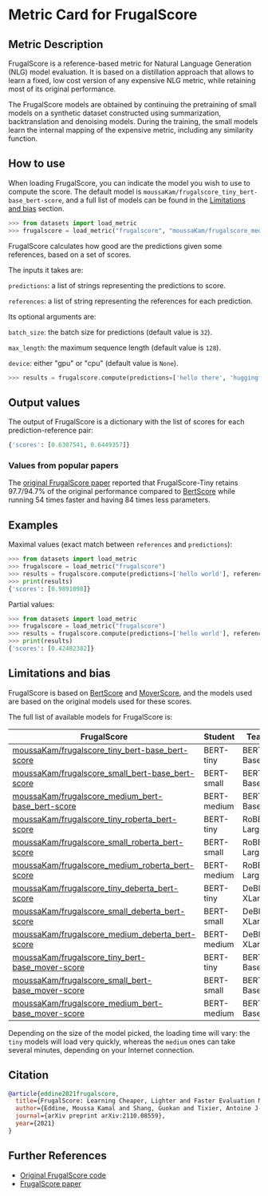 # Metric Card for FrugalScore


## Metric Description
FrugalScore is a reference-based metric for Natural Language Generation (NLG) model evaluation. It is based on a distillation approach that allows to learn a fixed, low cost version of any expensive NLG metric, while retaining most of its original performance.

The FrugalScore models are obtained by continuing the pretraining of small models on a synthetic dataset constructed using summarization, backtranslation and denoising models. During the training, the small models learn the internal mapping of the expensive metric, including any similarity function.

## How to use 

When loading FrugalScore, you can indicate the model you wish to use to compute the score. The default model is `moussaKam/frugalscore_tiny_bert-base_bert-score`, and a full list of models can be found in the [Limitations and bias](#Limitations-and-bias) section.

```python
>>> from datasets import load_metric
>>> frugalscore = load_metric("frugalscore", "moussaKam/frugalscore_medium_bert-base_mover-score")
```

FrugalScore calculates how good are the predictions given some references, based on a set of scores.

The inputs it takes are:

`predictions`: a list of strings representing the predictions to score. 

`references`: a list of string representing the references for each prediction. 

Its optional arguments are:

`batch_size`: the batch size for predictions (default value is `32`).

`max_length`: the maximum sequence length (default value is `128`).

`device`: either "gpu" or "cpu" (default value is `None`). 

```python
>>> results = frugalscore.compute(predictions=['hello there', 'huggingface'], references=['hello world', 'hugging face'], batch_size=16, max_length=64, device="gpu")
```

## Output values

The output of FrugalScore is a dictionary with the list of scores for each prediction-reference pair:
```python
{'scores': [0.6307541, 0.6449357]}
```

### Values from popular papers
The [original FrugalScore paper](https://arxiv.org/abs/2110.08559) reported that FrugalScore-Tiny retains 97.7/94.7% of the original performance compared to [BertScore](https://huggingface.co/metrics/bertscore) while running 54 times faster and having 84 times less parameters.

## Examples 

Maximal values (exact match between `references` and `predictions`): 

```python
>>> from datasets import load_metric
>>> frugalscore = load_metric("frugalscore")
>>> results = frugalscore.compute(predictions=['hello world'], references=['hello world'])
>>> print(results)
{'scores': [0.9891098]}
```

Partial values: 

```python
>>> from datasets import load_metric
>>> frugalscore = load_metric("frugalscore")
>>> results = frugalscore.compute(predictions=['hello world'], references=['hugging face'])
>>> print(results)
{'scores': [0.42482382]}
```

## Limitations and bias

FrugalScore is based on [BertScore](https://huggingface.co/metrics/bertscore) and [MoverScore](https://arxiv.org/abs/1909.02622), and the models used are based on the original models used for these scores.

The full list of available models for FrugalScore is:

| FrugalScore                                        | Student     | Teacher        | Method     |
|----------------------------------------------------|-------------|----------------|------------|
| [moussaKam/frugalscore_tiny_bert-base_bert-score](https://huggingface.co/moussaKam/frugalscore_tiny_bert-base_bert-score)    | BERT-tiny   | BERT-Base      | BERTScore  |
| [moussaKam/frugalscore_small_bert-base_bert-score](https://huggingface.co/moussaKam/frugalscore_small_bert-base_bert-score)   | BERT-small  | BERT-Base      | BERTScore  |
| [moussaKam/frugalscore_medium_bert-base_bert-score](https://huggingface.co/moussaKam/frugalscore_medium_bert-base_bert-score) | BERT-medium | BERT-Base      | BERTScore  |
| [moussaKam/frugalscore_tiny_roberta_bert-score](https://huggingface.co/moussaKam/frugalscore_tiny_roberta_bert-score)     | BERT-tiny   | RoBERTa-Large  | BERTScore  |
| [moussaKam/frugalscore_small_roberta_bert-score](https://huggingface.co/moussaKam/frugalscore_small_roberta_bert-score)     | BERT-small  | RoBERTa-Large  | BERTScore  |
| [moussaKam/frugalscore_medium_roberta_bert-score](https://huggingface.co/moussaKam/frugalscore_medium_roberta_bert-score)    | BERT-medium | RoBERTa-Large  | BERTScore  |
| [moussaKam/frugalscore_tiny_deberta_bert-score](https://huggingface.co/moussaKam/frugalscore_tiny_deberta_bert-score)      | BERT-tiny   | DeBERTa-XLarge | BERTScore  |
| [moussaKam/frugalscore_small_deberta_bert-score](https://huggingface.co/moussaKam/frugalscore_small_deberta_bert-score)     | BERT-small  | DeBERTa-XLarge | BERTScore  |
| [moussaKam/frugalscore_medium_deberta_bert-score](https://huggingface.co/moussaKam/frugalscore_medium_deberta_bert-score)    | BERT-medium | DeBERTa-XLarge | BERTScore  |
| [moussaKam/frugalscore_tiny_bert-base_mover-score](https://huggingface.co/moussaKam/frugalscore_tiny_bert-base_mover-score)   | BERT-tiny   | BERT-Base      | MoverScore |
| [moussaKam/frugalscore_small_bert-base_mover-score](https://huggingface.co/moussaKam/frugalscore_small_bert-base_mover-score)  | BERT-small  | BERT-Base      | MoverScore |
| [moussaKam/frugalscore_medium_bert-base_mover-score](https://huggingface.co/moussaKam/frugalscore_medium_bert-base_mover-score) | BERT-medium | BERT-Base      | MoverScore |

Depending on the size of the model picked, the loading time will vary: the `tiny` models will load very quickly, whereas the `medium` ones can take several minutes, depending on your Internet connection. 

## Citation
```bibtex
@article{eddine2021frugalscore,
  title={FrugalScore: Learning Cheaper, Lighter and Faster Evaluation Metrics for Automatic Text Generation},
  author={Eddine, Moussa Kamal and Shang, Guokan and Tixier, Antoine J-P and Vazirgiannis, Michalis},
  journal={arXiv preprint arXiv:2110.08559},
  year={2021}
}
```

## Further References
- [Original FrugalScore code](https://github.com/moussaKam/FrugalScore)
- [FrugalScore paper](https://arxiv.org/abs/2110.08559) 
